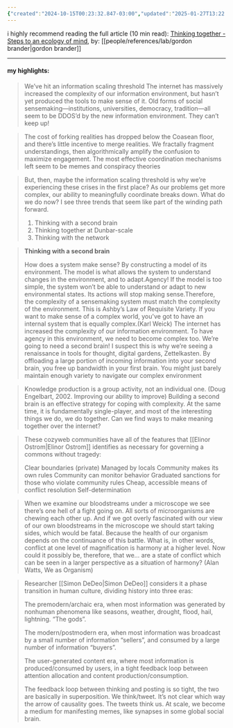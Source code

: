 ```yaml
---
{"created":"2024-10-15T00:23:32.847-03:00","updated":"2025-01-27T13:22:06.397-03:00","tags":["essay","highlights","cybernetics","systemsdesign","superstructure","communication","toolsforthought","coordination","🌿"],"notestage":["🌿"],"relevancescore":96,"dg-publish":true,"permalink":"/009-notes-and-highlights-from-books-videos-articles/thinking-together/","dgPassFrontmatter":true}
---
```


i highly recommend reading the full article (10 min read): [Thinking together - Steps to an ecology of mind](https://newsletter.squishy.computer/p/thinking-together), by: [[people/references/lab/gordon brander\|gordon brander]]

---
#### my highlights:

> We’ve hit an information scaling threshold
> The internet has massively increased the complexity of our information environment, but hasn’t yet produced the tools to make sense of it. Old forms of social sensemaking—institutions, universities, democracy, tradition—all seem to be DDOS’d by the new information environment. They can’t keep up!

> The cost of forking realities has dropped below the Coasean floor, and there’s little incentive to merge realities. We fractally fragment understandings, then algorithmically amplify the confusion to maximize engagement. The most effective coordination mechanisms left seem to be memes and conspiracy theories

> But, then, maybe the information scaling threshold is why we’re experiencing these crises in the first place? As our problems get more complex, our ability to meaningfully coordinate breaks down. What do we do now? I see three trends that seem like part of the winding path forward.
> 
> 1. Thinking with a second brain
> 2. Thinking together at Dunbar-scale
> 3. Thinking with the network

> **Thinking with a second brain**
> 
> How does a system make sense? By constructing a model of its environment. The model is what allows the system to understand changes in the environment, and to adapt.Agency! If the model is too simple, the system won’t be able to understand or adapt to new environmental states. Its actions will stop making sense.Therefore, the complexity of a sensemaking system must match the complexity of the environment. This is Ashby’s Law of Requisite Variety. If you want to make sense of a complex world, you've got to have an internal system that is equally complex.(Karl Weick) The internet has increased the complexity of our information environment. To have agency in this environment, we need to become complex too. We’re going to need a second brain! I suspect this is why we’re seeing a renaissance in tools for thought, digital gardens, Zettelkasten. By offloading a large portion of incoming information into your second brain, you free up bandwidth in your first brain. You might just barely maintain enough variety to navigate our complex environment

> Knowledge production is a group activity, not an individual one. (Doug Engelbart, 2002. Improving our ability to improve)
> Building a second brain is an effective strategy for coping with complexity. At the same time, it is fundamentally single-player, and most of the interesting things we do, we do together. Can we find ways to make meaning together over the internet?

> These cozyweb communities have all of the features that [[Elinor Ostrom\|Elinor Ostrom]] identifies as necessary for governing a commons without tragedy: 
> 
> Clear boundaries (private)
> Managed by locals
> Community makes its own rules
> Community can monitor behavior
> Graduated sanctions for those who violate community rules
> Cheap, accessible means of conflict resolution
> Self-determination

> When we examine our bloodstreams under a microscope we see there’s one hell of a fight going on. All sorts of microorganisms are chewing each other up. And if we got overly fascinated with our view of our own bloodstreams in the microscope we should start taking sides, which would be fatal. Because the health of our organism depends on the continuance of this battle. What is, in other words, conflict at one level of magnification is harmony at a higher level. Now could it possibly be, therefore, that we… are a state of conflict which can be seen in a larger perspective as a situation of harmony? (Alan Watts, We as Organism)

> Researcher [[Simon DeDeo\|Simon DeDeo]] considers it a phase transition in human culture, dividing history into three eras:
> 
> The premodern/archaic era, when most information was generated by nonhuman phenomena like seasons, weather, drought, flood, hail, lightning. “The gods”.
> 
> The modern/postmodern era, when most information was broadcast by a small number of information “sellers”, and consumed by a large number of information “buyers”.
> 
> The user-generated content era, where most information is produced/consumed by users, in a tight feedback loop between attention allocation and content production/consumption.
> 
> The feedback loop between thinking and posting is so tight, the two are basically in superposition. We think/tweet. It’s not clear which way the arrow of causality goes. The tweets think us. At scale, we become a medium for manifesting memes, like synapses in some global social brain.
